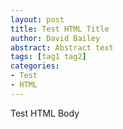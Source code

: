 ```yaml
---
layout: post
title: Test HTML Title
author: David Bailey
abstract: Abstract text
tags: [tag1 tag2]
categories:
- Test
- HTML
---
```


Test HTML Body